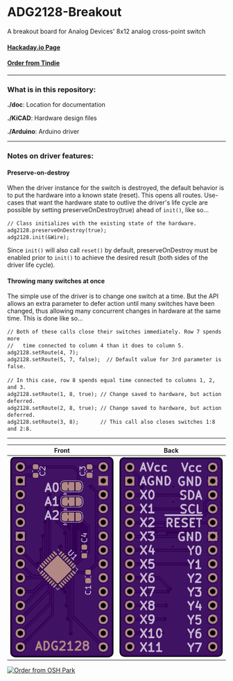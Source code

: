 # ADG2128-Breakout

A breakout board for Analog Devices' 8x12 analog cross-point switch

#### [Hackaday.io Page](https://hackaday.io/project/167228-adg2128-breakout)

#### [Order from Tindie](https://www.tindie.com/products/17864/)

------------------------

### What is in this repository:

**./doc**:  Location for documentation

**./KiCAD**:  Hardware design files

**./Arduino**:  Arduino driver

------------------------

### Notes on driver features:

#### Preserve-on-destroy

When the driver instance for the switch is destroyed, the default behavior is to
put the hardware into a known state (reset). This opens all routes. Use-cases
that want the hardware state to outlive the driver's life cycle are possible by
setting preserveOnDestroy(true) ahead of `init()`, like so...

    // Class initializes with the existing state of the hardware.
    adg2128.preserveOnDestroy(true);
    adg2128.init(&Wire);

Since `init()` will also call `reset()` by default, preserveOnDestroy must be
enabled prior to `init()` to achieve the desired result (both sides of the driver life cycle).

#### Throwing many switches at once

The simple use of the driver is to change one switch at a time. But the API allows
an extra parameter to defer action until many switches have been changed, thus allowing
many concurrent changes in hardware at the same time. This is done like so...

    // Both of these calls close their switches immediately. Row 7 spends more
    //   time connected to column 4 than it does to column 5.
    adg2128.setRoute(4, 7);
    adg2128.setRoute(5, 7, false);  // Default value for 3rd parameter is false.

    // In this case, row 8 spends equal time connected to columns 1, 2, and 3.
    adg2128.setRoute(1, 8, true); // Change saved to hardware, but action deferred.
    adg2128.setRoute(2, 8, true); // Change saved to hardware, but action deferred.
    adg2128.setRoute(3, 8);       // This call also closes switches 1:8 and 2:8.

------------------------

Front | Back
:-------:|:------:
![Front](osh-render-front.png)  | ![Back](osh-render-back.png)


[<img src="https://oshpark.com/assets/badge-5b7ec47045b78aef6eb9d83b3bac6b1920de805e9a0c227658eac6e19a045b9c.png" alt="Order from OSH Park">](https://oshpark.com/shared_projects/TQS2YgDb)

